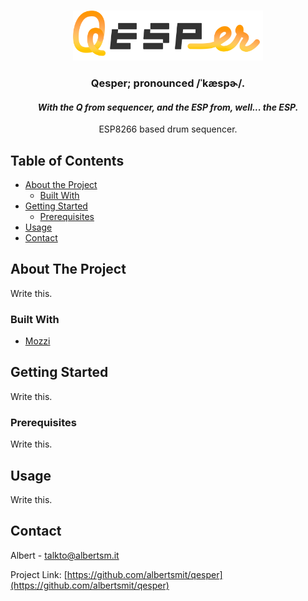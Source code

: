 <!-- PROJECT LOGO -->
<br />
<p align="center">
  <a href="https://github.com/albertsmit/qesper">
    <img src="logo.png" alt="Logo" height="80">
  </a>

  <h3 align="center">Qesper; pronounced /ˈkæspɚ/.</h3>
  <h4 align="center"><i>With the Q from sequencer, and the ESP from, well... the ESP.</i></h4>

  <p align="center">
    ESP8266 based drum sequencer.
    <br />
  </p>
</p>



<!-- TABLE OF CONTENTS -->
## Table of Contents

* [About the Project](#about-the-project)
  * [Built With](#built-with)
* [Getting Started](#getting-started)
  * [Prerequisites](#prerequisites)
* [Usage](#usage)
* [Contact](#contact)


<!-- ABOUT THE PROJECT -->
## About The Project

Write this.


### Built With
* [Mozzi](https://github.com/sensorium/Mozzi)


<!-- GETTING STARTED -->
## Getting Started

Write this.


### Prerequisites

Write this.


<!-- USAGE EXAMPLES -->
## Usage

Write this.


<!-- CONTACT -->
## Contact

Albert - talkto@albertsm.it

Project Link: [https://github.com/albertsmit/qesper](https://github.com/albertsmit/qesper)

